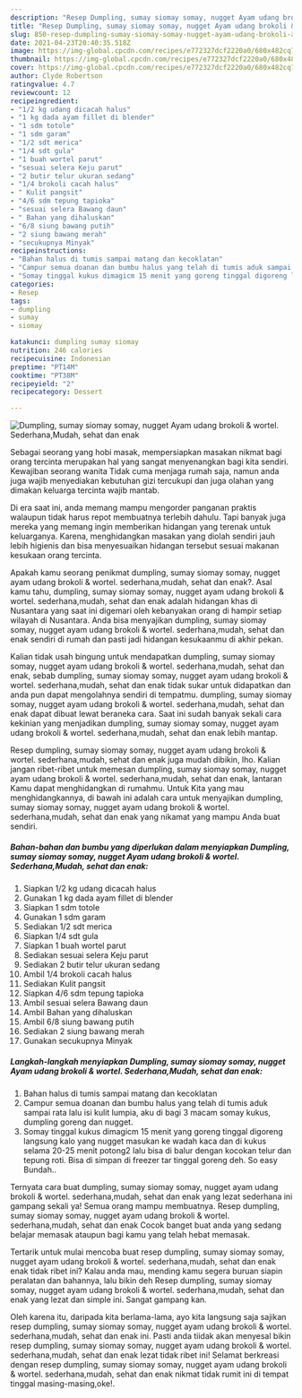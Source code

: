 ```yaml
---
description: "Resep Dumpling, sumay siomay somay, nugget Ayam udang brokoli &amp;amp; wortel. Sederhana,Mudah, sehat dan enak yang lezat Untuk Jualan"
title: "Resep Dumpling, sumay siomay somay, nugget Ayam udang brokoli &amp;amp; wortel. Sederhana,Mudah, sehat dan enak yang lezat Untuk Jualan"
slug: 850-resep-dumpling-sumay-siomay-somay-nugget-ayam-udang-brokoli-and-amp-wortel-sederhana-mudah-sehat-dan-enak-yang-lezat-untuk-jualan
date: 2021-04-23T20:40:35.518Z
image: https://img-global.cpcdn.com/recipes/e772327dcf2220a0/680x482cq70/dumpling-sumay-siomay-somay-nugget-ayam-udang-brokoli-wortel-sederhanamudah-sehat-dan-enak-foto-resep-utama.jpg
thumbnail: https://img-global.cpcdn.com/recipes/e772327dcf2220a0/680x482cq70/dumpling-sumay-siomay-somay-nugget-ayam-udang-brokoli-wortel-sederhanamudah-sehat-dan-enak-foto-resep-utama.jpg
cover: https://img-global.cpcdn.com/recipes/e772327dcf2220a0/680x482cq70/dumpling-sumay-siomay-somay-nugget-ayam-udang-brokoli-wortel-sederhanamudah-sehat-dan-enak-foto-resep-utama.jpg
author: Clyde Robertson
ratingvalue: 4.7
reviewcount: 12
recipeingredient:
- "1/2 kg udang dicacah halus"
- "1 kg dada ayam fillet di blender"
- "1 sdm totole"
- "1 sdm garam"
- "1/2 sdt merica"
- "1/4 sdt gula"
- "1 buah wortel parut"
- "sesuai selera Keju parut"
- "2 butir telur ukuran sedang"
- "1/4 brokoli cacah halus"
- " Kulit pangsit"
- "4/6 sdm tepung tapioka"
- "sesuai selera Bawang daun"
- " Bahan yang dihaluskan"
- "6/8 siung bawang putih"
- "2 siung bawang merah"
- "secukupnya Minyak"
recipeinstructions:
- "Bahan halus di tumis sampai matang dan kecoklatan"
- "Campur semua doanan dan bumbu halus yang telah di tumis aduk sampai rata lalu isi kulit lumpia, aku di bagi 3 macam somay kukus, dumpling goreng dan nugget."
- "Somay tinggal kukus dimagicm 15 menit yang goreng tinggal digoreng langsung kalo yang nugget masukan ke wadah kaca dan di kukus selama 20-25 menit potong2 lalu bisa di balur dengan kocokan telur dan tepung roti. Bisa di simpan di freezer tar tinggal goreng deh. So easy Bundah.."
categories:
- Resep
tags:
- dumpling
- sumay
- siomay

katakunci: dumpling sumay siomay 
nutrition: 246 calories
recipecuisine: Indonesian
preptime: "PT14M"
cooktime: "PT38M"
recipeyield: "2"
recipecategory: Dessert

---
```



![Dumpling, sumay siomay somay, nugget Ayam udang brokoli &amp; wortel. Sederhana,Mudah, sehat dan enak](https://img-global.cpcdn.com/recipes/e772327dcf2220a0/680x482cq70/dumpling-sumay-siomay-somay-nugget-ayam-udang-brokoli-wortel-sederhanamudah-sehat-dan-enak-foto-resep-utama.jpg)

Sebagai seorang yang hobi masak, mempersiapkan masakan nikmat bagi orang tercinta merupakan hal yang sangat menyenangkan bagi kita sendiri. Kewajiban seorang  wanita Tidak cuma menjaga rumah saja, namun anda juga wajib menyediakan kebutuhan gizi tercukupi dan juga olahan yang dimakan keluarga tercinta wajib mantab.

Di era  saat ini, anda memang mampu mengorder panganan praktis walaupun tidak harus repot membuatnya terlebih dahulu. Tapi banyak juga mereka yang memang ingin memberikan hidangan yang terenak untuk keluarganya. Karena, menghidangkan masakan yang diolah sendiri jauh lebih higienis dan bisa menyesuaikan hidangan tersebut sesuai makanan kesukaan orang tercinta. 



Apakah kamu seorang penikmat dumpling, sumay siomay somay, nugget ayam udang brokoli &amp; wortel. sederhana,mudah, sehat dan enak?. Asal kamu tahu, dumpling, sumay siomay somay, nugget ayam udang brokoli &amp; wortel. sederhana,mudah, sehat dan enak adalah hidangan khas di Nusantara yang saat ini digemari oleh kebanyakan orang di hampir setiap wilayah di Nusantara. Anda bisa menyajikan dumpling, sumay siomay somay, nugget ayam udang brokoli &amp; wortel. sederhana,mudah, sehat dan enak sendiri di rumah dan pasti jadi hidangan kesukaanmu di akhir pekan.

Kalian tidak usah bingung untuk mendapatkan dumpling, sumay siomay somay, nugget ayam udang brokoli &amp; wortel. sederhana,mudah, sehat dan enak, sebab dumpling, sumay siomay somay, nugget ayam udang brokoli &amp; wortel. sederhana,mudah, sehat dan enak tidak sukar untuk didapatkan dan anda pun dapat mengolahnya sendiri di tempatmu. dumpling, sumay siomay somay, nugget ayam udang brokoli &amp; wortel. sederhana,mudah, sehat dan enak dapat dibuat lewat beraneka cara. Saat ini sudah banyak sekali cara kekinian yang menjadikan dumpling, sumay siomay somay, nugget ayam udang brokoli &amp; wortel. sederhana,mudah, sehat dan enak lebih mantap.

Resep dumpling, sumay siomay somay, nugget ayam udang brokoli &amp; wortel. sederhana,mudah, sehat dan enak juga mudah dibikin, lho. Kalian jangan ribet-ribet untuk memesan dumpling, sumay siomay somay, nugget ayam udang brokoli &amp; wortel. sederhana,mudah, sehat dan enak, lantaran Kamu dapat menghidangkan di rumahmu. Untuk Kita yang mau menghidangkannya, di bawah ini adalah cara untuk menyajikan dumpling, sumay siomay somay, nugget ayam udang brokoli &amp; wortel. sederhana,mudah, sehat dan enak yang nikamat yang mampu Anda buat sendiri.

<!--inarticleads1-->

##### Bahan-bahan dan bumbu yang diperlukan dalam menyiapkan Dumpling, sumay siomay somay, nugget Ayam udang brokoli &amp; wortel. Sederhana,Mudah, sehat dan enak:

1. Siapkan 1/2 kg udang dicacah halus
1. Gunakan 1 kg dada ayam fillet di blender
1. Siapkan 1 sdm totole
1. Gunakan 1 sdm garam
1. Sediakan 1/2 sdt merica
1. Siapkan 1/4 sdt gula
1. Siapkan 1 buah wortel parut
1. Sediakan sesuai selera Keju parut
1. Sediakan 2 butir telur ukuran sedang
1. Ambil 1/4 brokoli cacah halus
1. Sediakan  Kulit pangsit
1. Siapkan 4/6 sdm tepung tapioka
1. Ambil sesuai selera Bawang daun
1. Ambil  Bahan yang dihaluskan
1. Ambil 6/8 siung bawang putih
1. Sediakan 2 siung bawang merah
1. Gunakan secukupnya Minyak




<!--inarticleads2-->

##### Langkah-langkah menyiapkan Dumpling, sumay siomay somay, nugget Ayam udang brokoli &amp; wortel. Sederhana,Mudah, sehat dan enak:

1. Bahan halus di tumis sampai matang dan kecoklatan
1. Campur semua doanan dan bumbu halus yang telah di tumis aduk sampai rata lalu isi kulit lumpia, aku di bagi 3 macam somay kukus, dumpling goreng dan nugget.
1. Somay tinggal kukus dimagicm 15 menit yang goreng tinggal digoreng langsung kalo yang nugget masukan ke wadah kaca dan di kukus selama 20-25 menit potong2 lalu bisa di balur dengan kocokan telur dan tepung roti. Bisa di simpan di freezer tar tinggal goreng deh. So easy Bundah..




Ternyata cara buat dumpling, sumay siomay somay, nugget ayam udang brokoli &amp; wortel. sederhana,mudah, sehat dan enak yang lezat sederhana ini gampang sekali ya! Semua orang mampu membuatnya. Resep dumpling, sumay siomay somay, nugget ayam udang brokoli &amp; wortel. sederhana,mudah, sehat dan enak Cocok banget buat anda yang sedang belajar memasak ataupun bagi kamu yang telah hebat memasak.

Tertarik untuk mulai mencoba buat resep dumpling, sumay siomay somay, nugget ayam udang brokoli &amp; wortel. sederhana,mudah, sehat dan enak enak tidak ribet ini? Kalau anda mau, mending kamu segera buruan siapin peralatan dan bahannya, lalu bikin deh Resep dumpling, sumay siomay somay, nugget ayam udang brokoli &amp; wortel. sederhana,mudah, sehat dan enak yang lezat dan simple ini. Sangat gampang kan. 

Oleh karena itu, daripada kita berlama-lama, ayo kita langsung saja sajikan resep dumpling, sumay siomay somay, nugget ayam udang brokoli &amp; wortel. sederhana,mudah, sehat dan enak ini. Pasti anda tiidak akan menyesal bikin resep dumpling, sumay siomay somay, nugget ayam udang brokoli &amp; wortel. sederhana,mudah, sehat dan enak lezat tidak ribet ini! Selamat berkreasi dengan resep dumpling, sumay siomay somay, nugget ayam udang brokoli &amp; wortel. sederhana,mudah, sehat dan enak nikmat tidak rumit ini di tempat tinggal masing-masing,oke!.

